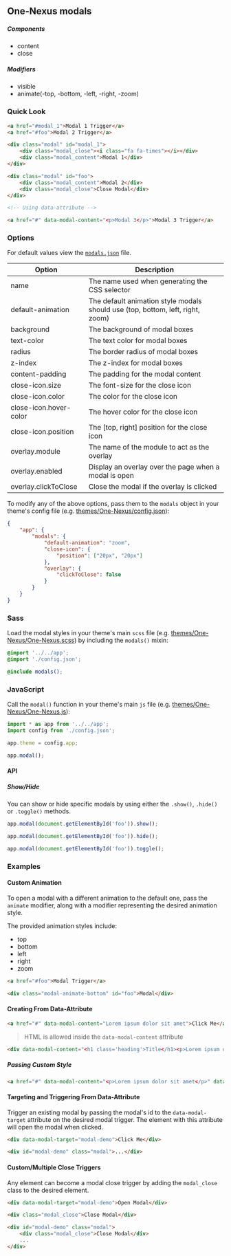 ## One-Nexus modals

##### Components

* content
* close

##### Modifiers

* visible
* animate(-top, -bottom, -left, -right, -zoom)

### Quick Look

```html
<a href="#modal_1">Modal 1 Trigger</a>
<a href="#foo">Modal 2 Trigger</a>

<div class="modal" id="modal_1">
    <div class="modal_close"><i class="fa fa-times"></i></div>
    <div class="modal_content">Modal 1</div>
</div>

<div class="modal" id="foo">
    <div class="modal_content">Modal 2</div>
    <div class="modal_close">Close Modal</div>
</div>

<!-- Using data-attribute -->

<a href="#" data-modal-content="<p>Modal 3</p>">Modal 3 Trigger</a>
```

### Options

For default values view the [`modals.json`](modals.json) file.

<table class="table">
    <thead>
        <tr>
            <th>Option</th>
            <th>Description</th>
        </tr>
    </thead>
    <tbody>
        <tr>
            <td>name</td>
            <td>The name used when generating the CSS selector</td>
        </tr>
        <tr>
            <td>default-animation</td>
            <td>The default animation style modals should use (top, bottom, left, right, zoom)</td>
        </tr>
        <tr>
            <td>background</td>
            <td>The background of modal boxes</td>
        </tr>
        <tr>
            <td>text-color</td>
            <td>The text color for modal boxes</td>
        </tr>
        <tr>
            <td>radius</td>
            <td>The border radius of modal boxes</td>
        </tr>
        <tr>
            <td>z-index</td>
            <td>The z-index for modal boxes</td>
        </tr>
        <tr>
            <td>content-padding</td>
            <td>The padding for the modal content</td>
        </tr>
        <tr>
            <td>close-icon.size</td>
            <td>The font-size for the close icon</td>
        </tr>
        <tr>
            <td>close-icon.color</td>
            <td>The color for the close icon</td>
        </tr>
        <tr>
            <td>close-icon.hover-color</td>
            <td>The hover color for the close icon</td>
        </tr>
        <tr>
            <td>close-icon.position</td>
            <td>The [top, right] position for the close icon</td>
        </tr>
        <tr>
            <td>overlay.module</td>
            <td>The name of the module to act as the overlay</td>
        </tr>
        <tr>
            <td>overlay.enabled</td>
            <td>Display an overlay over the page when a modal is open</td>
        </tr>
        <tr>
            <td>overlay.clickToClose</td>
            <td>Close the modal if the overlay is clicked</td>
        </tr>
    </tbody>
</table>

To modify any of the above options, pass them to the `modals` object in your theme's config file (e.g. [themes/One-Nexus/config.json](../../../themes/One-Nexus/config.json)):

```json
{
    "app": {
        "modals": {
            "default-animation": "zoom",
            "close-icon": {
                "position": ["20px", "20px"]
            },
            "overlay": {
                "clickToClose": false
            }
        }
    }
}
```

### Sass

Load the modal styles in your theme's main `scss` file (e.g. [themes/One-Nexus/One-Nexus.scss](../../../themes/One-Nexus/One-Nexus.scss)) by including the `modals()` mixin:

```scss
@import '../../app';
@import './config.json';

@include modals();
```

### JavaScript

Call the `modal()` function in your theme's main `js` file (e.g. [themes/One-Nexus/One-Nexus.js](../../../themes/One-Nexus/One-Nexus.js)):

```js
import * as app from '../../app';
import config from './config.json';

app.theme = config.app;

app.modal();
```

#### API

##### Show/Hide

You can show or hide specific modals by using either the `.show()`, `.hide()` or `.toggle()` methods.

```js
app.modal(document.getElementById('foo')).show();

app.modal(document.getElementById('foo')).hide();

app.modal(document.getElementById('foo')).toggle();
```

### Examples

#### Custom Animation

To open a modal with a different animation to the default one, pass the `animate` modifier, along with a modifier representing the desired animation style.

The provided animation styles include:

* top
* bottom
* left
* right
* zoom

```html
<a href="#foo">Modal Trigger</a>

<div class="modal-animate-bottom" id="foo">Modal</div>
```

#### Creating From Data-Attribute

```html
<a href="#" data-modal-content="Lorem ipsum dolor sit amet">Click Me</a>
```

> HTML is allowed inside the `data-modal-content` attribute 

```html
<div data-modal-content="<h1 class='heading'>Title</h1><p>Lorem ipsum dolor sit amet</p>">Click Me</div>
```

##### Passing Custom Style

```html
<a href="#" data-modal-content="<p>Lorem ipsum dolor sit amet</p>" data-modal-style="zoom">Click Me</a>
```

#### Targeting and Triggering From Data-Attribute

Trigger an existing modal by passing the modal's id to the `data-modal-target` attribute on the desired modal trigger. The element with this attribute will open the modal when clicked.

```html
<div data-modal-target="modal-demo">Click Me</div>

<div id="modal-demo" class="modal">...</div>
```

#### Custom/Multiple Close Triggers

Any element can become a modal close trigger by adding the `modal_close` class to the desired element.

```html
<div data-modal-target="modal-demo">Open Modal</div>

<div class="modal_close">Close Modal</div>

<div id="modal-demo" class="modal">
    <div class="modal_close">Close Modal</div>
    ...
</div>
```